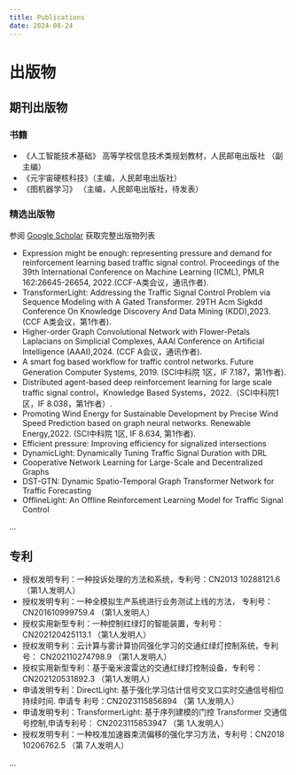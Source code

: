 ```yaml
---
title: Publications
date: 2024-08-24
---
```


# 出版物

## 期刊出版物

### 书籍

- 《人工智能技术基础》 高等学校信息技术类规划教材，人民邮电出版社 （副主编）
- 《元宇宙硬核科技》（主编，人民邮电出版社）
- 《图机器学习》 （主编，人民邮电出版社，待发表）

### 精选出版物

参阅 [Google Scholar](https://scholar.google.com/citations?user=edUqF7sAAAAJ&hl=zh-CN) 获取完整出版物列表
- Expression might be enough: representing pressure and demand for reinforcement learning based traffic signal control. Proceedings of the 39th International Conference on Machine Learning (ICML), PMLR 162:26645-26654, 2022.(CCF-A类会议，通讯作者).
- TransformerLight: Addressing the Traffic Signal Control Problem via Sequence Modeling with A Gated Transformer. 29TH Acm Sigkdd Conference On Knowledge Discovery And Data Mining (KDD),2023. (CCF A类会议，第1作者).
- Higher-order Graph Convolutional Network with Flower-Petals Laplacians on Simplicial Complexes, AAAI Conference on Artificial Intelligence (AAAI),2024. (CCF A会议，通讯作者).
- A smart fog based workflow for traffic control networks. Future Generation Computer Systems, 2019. (SCI中科院 1区，IF 7.187，第1作者).
- Distributed agent-based deep reinforcement learning for large scale traffic signal control，Knowledge Based Systems，2022.（SCI中科院1区，IF 8.038，第1作者）.
- Promoting Wind Energy for Sustainable Development by Precise Wind Speed Prediction based on graph neural networks. Renewable Energy,2022. (SCI中科院 1区, IF 8.634, 第1作者).
- Efficient pressure: Improving efficiency for signalized intersections
- DynamicLight: Dynamically Tuning Traffic Signal Duration with DRL
- Cooperative Network Learning for Large-Scale and Decentralized Graphs
-  DST-GTN: Dynamic Spatio-Temporal Graph Transformer Network for Traffic Forecasting
- OfflineLight: An Offline Reinforcement Learning Model for Traffic Signal Control

...

## 专利

- 授权发明专利：一种投诉处理的方法和系统，专利号：CN2013 10288121.6 （第1人发明人）
- 授权发明专利：一种全模拟生产系统进行业务测试上线的方法， 专利号：CN201610999759.4 
（第1人发明人）
- 授权实用新型专利：一种控制红绿灯的智能装置，专利号：CN202120425113.1 （第1人发明人）
- 授权发明专利：云计算与雾计算协同强化学习的交通红绿灯控制系统，专利号：
CN202110274798.9 （第1人发明人）
- 授权实用新型专利：基于毫米波雷达的交通红绿灯控制设备，专利号：CN202120531892.3 
（第1人发明人）
- 申请发明专利：DirectLight: 基于强化学习估计信号交叉口实时交通信号相位持续时间. 申请专
利号：CN2023115856894 （第 1人发明人）
- 申请发明专利：TransformerLight: 基于序列建模的门控 Transformer 交通信号控制,申请专利号：
CN2023115853947 （第 1人发明人）
- 授权发明专利：一种校准加速器束流偏移的强化学习方法，专利号：CN2018 10206762.5 （第
7人发明人）


...
